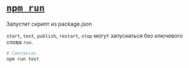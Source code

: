 # [`npm run`](../index.md)

Запустит скрипт из package.json

`start`, `test`, `publish`, `restart`, `stop` могут запускаться без ключевого слова `run`.

```bash
# Синтаксис.
npm run test
```
